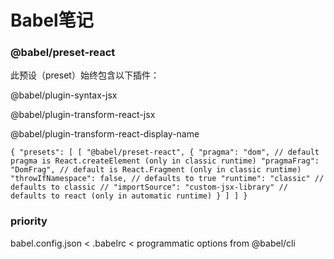 # Babel笔记

### @babel/preset-react

此预设（preset）始终包含以下插件：

@babel/plugin-syntax-jsx

@babel/plugin-transform-react-jsx

@babel/plugin-transform-react-display-name

`
{
  "presets": [
    [
      "@babel/preset-react",
      {
        "pragma": "dom", // default pragma is React.createElement (only in classic runtime)
        "pragmaFrag": "DomFrag", // default is React.Fragment (only in classic runtime)
        "throwIfNamespace": false, // defaults to true
        "runtime": "classic" // defaults to classic
        // "importSource": "custom-jsx-library" // defaults to react (only in automatic runtime)
      }
    ]
  ]
}
`

### priority

babel.config.json < .babelrc < programmatic options from @babel/cli


